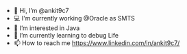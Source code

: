 - 👋 Hi, I’m @ankit9c7
- 💻 I'm currently working @Oracle as SMTS
- 👀 I’m interested in Java
- 🌱 I’m currently learning to debug Life
- 📫 How to reach me https://www.linkedin.com/in/ankit9c7/

<!---
ankit9c7/ankit9c7 is a ✨ special ✨ repository because its `README.md` (this file) appears on your GitHub profile.
You can click the Preview link to take a look at your changes.
--->
